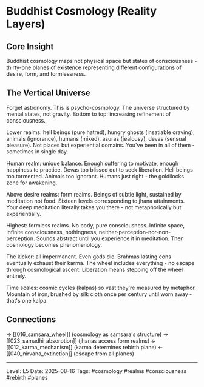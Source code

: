 # Buddhist Cosmology (Reality Layers)

## Core Insight
Buddhist cosmology maps not physical space but states of consciousness - thirty-one planes of existence representing different configurations of desire, form, and formlessness.

## The Vertical Universe

Forget astronomy. This is psycho-cosmology. The universe structured by mental states, not gravity. Bottom to top: increasing refinement of consciousness.

Lower realms: hell beings (pure hatred), hungry ghosts (insatiable craving), animals (ignorance), humans (mixed), asuras (jealousy), devas (sensual pleasure). Not places but experiential domains. You've been in all of them - sometimes in single day.

Human realm: unique balance. Enough suffering to motivate, enough happiness to practice. Devas too blissed out to seek liberation. Hell beings too tormented. Animals too ignorant. Humans just right - the goldilocks zone for awakening.

Above desire realms: form realms. Beings of subtle light, sustained by meditation not food. Sixteen levels corresponding to jhana attainments. Your deep meditation literally takes you there - not metaphorically but experientially.

Highest: formless realms. No body, pure consciousness. Infinite space, infinite consciousness, nothingness, neither-perception-nor-non-perception. Sounds abstract until you experience it in meditation. Then cosmology becomes phenomenology.

The kicker: all impermanent. Even gods die. Brahmas lasting eons eventually exhaust their karma. The wheel includes everything - no escape through cosmological ascent. Liberation means stepping off the wheel entirely.

Time scales: cosmic cycles (kalpas) so vast they're measured by metaphor. Mountain of iron, brushed by silk cloth once per century until worn away - that's one kalpa.

## Connections
→ [[016_samsara_wheel]] (cosmology as samsara's structure)
→ [[023_samadhi_absorption]] (jhanas access form realms)
← [[012_karma_mechanism]] (karma determines rebirth plane)
← [[040_nirvana_extinction]] (escape from all planes)

---
Level: L5
Date: 2025-08-16
Tags: #cosmology #realms #consciousness #rebirth #planes